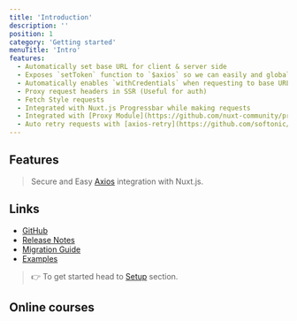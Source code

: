 ```yaml
---
title: 'Introduction'
description: ''
position: 1
category: 'Getting started'
menuTitle: 'Intro'
features:
  - Automatically set base URL for client & server side
  - Exposes `setToken` function to `$axios` so we can easily and globally set authentication tokens
  - Automatically enables `withCredentials` when requesting to base URL
  - Proxy request headers in SSR (Useful for auth)
  - Fetch Style requests
  - Integrated with Nuxt.js Progressbar while making requests
  - Integrated with [Proxy Module](https://github.com/nuxt-community/proxy-module)
  - Auto retry requests with [axios-retry](https://github.com/softonic/axios-retry)
---
```


## Features

<list :items="features"></list>

> Secure and Easy [Axios](https://github.com/axios/axios) integration with Nuxt.js.

## Links

* [GitHub](https://github.com/nuxt-community/axios-module)
* [Release Notes](./CHANGELOG.md)
* [Migration Guide](migration.md)
* [Examples](https://axios.nuxtjs.org/usage.html)

> 👉 To get started head to [Setup](/setup) section.

## Online courses

<promote-block>
</promote-block>
